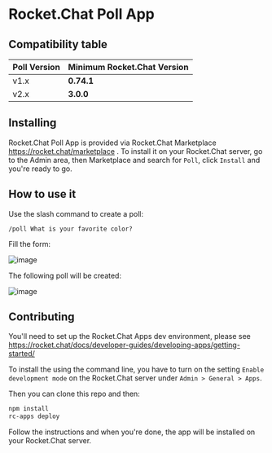 # Rocket.Chat Poll App

## Compatibility table

Poll Version | Minimum Rocket.Chat Version
------------ | -------------
v1.x | **0.74.1**
v2.x | **3.0.0**

## Installing

Rocket.Chat Poll App is provided via Rocket.Chat Marketplace https://rocket.chat/marketplace . To install it on your Rocket.Chat server, go to the Admin area, then Marketplace and search for `Poll`, click `Install` and you're ready to go.

## How to use it

Use the slash command to create a poll:

```
/poll What is your favorite color?
```

Fill the form:

![image](https://user-images.githubusercontent.com/8591547/74581666-9d3b1000-4f90-11ea-9112-7a85a771a04b.png)

The following poll will be created:

![image](https://user-images.githubusercontent.com/8591547/74581679-c065bf80-4f90-11ea-8e51-cd63b8ac7cd8.png)

## Contributing

You'll need to set up the Rocket.Chat Apps dev environment, please see https://rocket.chat/docs/developer-guides/developing-apps/getting-started/

To install the using the command line, you have to turn on the setting `Enable development mode` on the Rocket.Chat server under `Admin > General > Apps`.

Then you can clone this repo and then:

```bash
npm install
rc-apps deploy
```

Follow the instructions and when you're done, the app will be installed on your Rocket.Chat server.
